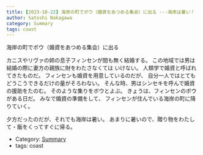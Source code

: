```yaml
---
title: [2023-10-22] 海岸の町でボウ（婚資をあつめる集会）に出る ---海岸は暑い！
author: Satoshi Nakagawa
category: Summary
tags: coast
---
```


海岸の町でボウ（婚資をあつめる集会）に出る

 カニスやリヴァの姉の息子フィンセンが間も無く結婚する。
この地域では男は結婚の際に妻方の親族に財をわたさなくては
いけない。
人類学で婚資と呼ばれてきたものだ。
フィンセンも婚資を用意しているのだが、
自分一人ではとてもどうこうできるだけの量がそろわない。
そんな時、男はシンセキを呼んで婚資の援助をたのむ。
そのような集りをボウとよぶ。
きょうは、フィンセンのボウがある日だ。
みなで婚資の準備をして、
フィンセンが住んでいる海岸の町に降りていく。

 夕方だったのだが、それでも海岸は暑い。
あまりに暑いので、贈り物をわたして・飯をくってすぐに帰る。

- Category: [Summary](https://merapano.github.io/categories.html#Summary)
- tags: coast
